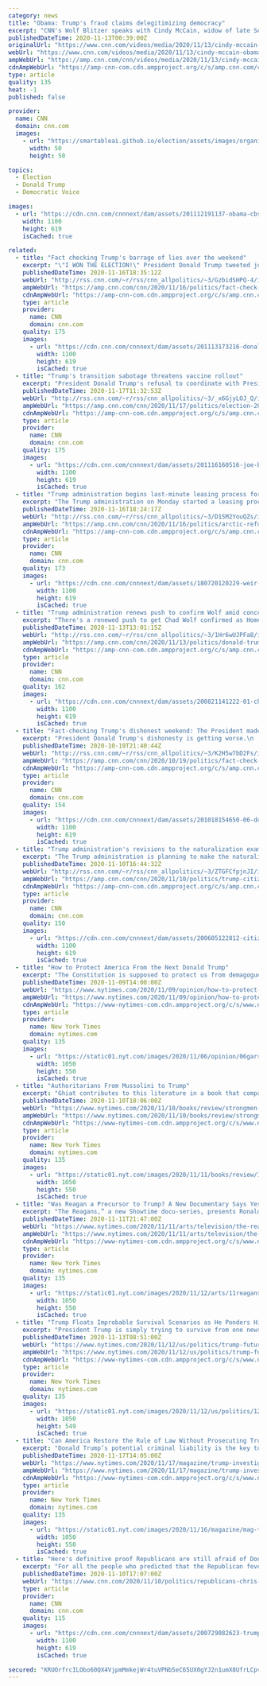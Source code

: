 ```yaml
---
category: news
title: "Obama: Trump's fraud claims delegitimizing democracy"
excerpt: "CNN's Wolf Blitzer speaks with Cindy McCain, widow of late Sen. John McCain, about President Donald Trump's refusal to concede to President-elect Joe Biden."
publishedDateTime: 2020-11-13T00:39:00Z
originalUrl: "https://www.cnn.com/videos/media/2020/11/13/cindy-mccain-obama-trump-biden-2020-election-sot-vpx-tsr.cnn"
webUrl: "https://www.cnn.com/videos/media/2020/11/13/cindy-mccain-obama-trump-biden-2020-election-sot-vpx-tsr.cnn"
ampWebUrl: "https://amp.cnn.com/cnn/videos/media/2020/11/13/cindy-mccain-obama-trump-biden-2020-election-sot-vpx-tsr.cnn"
cdnAmpWebUrl: "https://amp-cnn-com.cdn.ampproject.org/c/s/amp.cnn.com/cnn/videos/media/2020/11/13/cindy-mccain-obama-trump-biden-2020-election-sot-vpx-tsr.cnn"
type: article
quality: 135
heat: -1
published: false

provider:
  name: CNN
  domain: cnn.com
  images:
    - url: "https://smartableai.github.io/election/assets/images/organizations/cnn.com-50x50.jpg"
      width: 50
      height: 50

topics:
  - Election
  - Donald Trump
  - Democratic Voice

images:
  - url: "https://cdn.cnn.com/cnnnext/dam/assets/201112191137-obama-cbs-super-tease.jpg"
    width: 1100
    height: 619
    isCached: true

related:
  - title: "Fact checking Trump's barrage of lies over the weekend"
    excerpt: "\"I WON THE ELECTION!\" President Donald Trump tweeted just before midnight on Sunday night.\n    \n"
    publishedDateTime: 2020-11-16T18:35:12Z
    webUrl: "http://rss.cnn.com/~r/rss/cnn_allpolitics/~3/GzbidSHPQ-4/index.html"
    ampWebUrl: "https://amp.cnn.com/cnn/2020/11/16/politics/fact-check-trump-rigged-election-dominion-georgia-pennsylvania/index.html"
    cdnAmpWebUrl: "https://amp-cnn-com.cdn.ampproject.org/c/s/amp.cnn.com/cnn/2020/11/16/politics/fact-check-trump-rigged-election-dominion-georgia-pennsylvania/index.html"
    type: article
    provider:
      name: CNN
      domain: cnn.com
    quality: 175
    images:
      - url: "https://cdn.cnn.com/cnnnext/dam/assets/201113173216-donald-trump-november-13-2020-01-super-tease.jpg"
        width: 1100
        height: 619
        isCached: true
  - title: "Trump's transition sabotage threatens vaccine rollout"
    excerpt: "President Donald Trump's refusal to coordinate with President-elect Joe Biden on the critical Covid-19 vaccine is bringing a staggering possibility into clearer view: that an outgoing US commander in chief is actively working to sabotage his successor.\n    \n"
    publishedDateTime: 2020-11-17T11:32:53Z
    webUrl: "http://rss.cnn.com/~r/rss/cnn_allpolitics/~3/_x6GjyLOJ_Q/index.html"
    ampWebUrl: "https://amp.cnn.com/cnn/2020/11/17/politics/election-2020-transition-coronavirus-donald-trump-joe-biden/index.html"
    cdnAmpWebUrl: "https://amp-cnn-com.cdn.ampproject.org/c/s/amp.cnn.com/cnn/2020/11/17/politics/election-2020-transition-coronavirus-donald-trump-joe-biden/index.html"
    type: article
    provider:
      name: CNN
      domain: cnn.com
    quality: 175
    images:
      - url: "https://cdn.cnn.com/cnnnext/dam/assets/201116160516-joe-biden-super-tease.jpg"
        width: 1100
        height: 619
        isCached: true
  - title: "Trump administration begins last-minute leasing process for arctic drilling"
    excerpt: "The Trump administration on Monday started a leasing process for oil and gas drilling sites off the Arctic National Wildlife Refuge, something environmental groups feel is a potential last-minute giveaway to the energy industry before the Biden administration takes over.\n    \n"
    publishedDateTime: 2020-11-16T18:24:17Z
    webUrl: "http://rss.cnn.com/~r/rss/cnn_allpolitics/~3/D1SM2YouQZs/index.html"
    ampWebUrl: "https://amp.cnn.com/cnn/2020/11/16/politics/arctic-refuge-drilling/index.html"
    cdnAmpWebUrl: "https://amp-cnn-com.cdn.ampproject.org/c/s/amp.cnn.com/cnn/2020/11/16/politics/arctic-refuge-drilling/index.html"
    type: article
    provider:
      name: CNN
      domain: cnn.com
    quality: 173
    images:
      - url: "https://cdn.cnn.com/cnnnext/dam/assets/180720120229-weir-alaska-anwr-super-tease.jpg"
        width: 1100
        height: 619
        isCached: true
  - title: "Trump administration renews push to confirm Wolf amid concerns over legitimacy and agency purge "
    excerpt: "There's a renewed push to get Chad Wolf confirmed as Homeland Security secretary -- a position in which he's been serving in an acting capacity for a year -- before Inauguration Day, according to two sources familiar with the discussions.\n    \n"
    publishedDateTime: 2020-11-13T13:01:15Z
    webUrl: "http://rss.cnn.com/~r/rss/cnn_allpolitics/~3/1Hr6wUJPFa8/index.html"
    ampWebUrl: "https://amp.cnn.com/cnn/2020/11/13/politics/donald-trump-chad-wolf-dhs/index.html"
    cdnAmpWebUrl: "https://amp-cnn-com.cdn.ampproject.org/c/s/amp.cnn.com/cnn/2020/11/13/politics/donald-trump-chad-wolf-dhs/index.html"
    type: article
    provider:
      name: CNN
      domain: cnn.com
    quality: 162
    images:
      - url: "https://cdn.cnn.com/cnnnext/dam/assets/200821141222-01-chad-wolf-0806-super-tease.jpg"
        width: 1100
        height: 619
        isCached: true
  - title: "Fact-checking Trump's dishonest weekend: The President made at least 66 false or misleading claims in three days"
    excerpt: "President Donald Trump's dishonesty is getting worse.\n    \n"
    publishedDateTime: 2020-10-19T21:40:44Z
    webUrl: "http://rss.cnn.com/~r/rss/cnn_allpolitics/~3/K2H5w7bD2Fs/index.html"
    ampWebUrl: "https://amp.cnn.com/cnn/2020/10/19/politics/fact-check-trump-dishonest-weekend-florida-michigan-georgia-wisconsin/index.html"
    cdnAmpWebUrl: "https://amp-cnn-com.cdn.ampproject.org/c/s/amp.cnn.com/cnn/2020/10/19/politics/fact-check-trump-dishonest-weekend-florida-michigan-georgia-wisconsin/index.html"
    type: article
    provider:
      name: CNN
      domain: cnn.com
    quality: 154
    images:
      - url: "https://cdn.cnn.com/cnnnext/dam/assets/201018154650-06-donald-trump-1017-wisconsin-super-tease.jpg"
        width: 1100
        height: 619
        isCached: true
  - title: "Trump administration's revisions to the naturalization exam could make the test harder for immigrants seeking citizenship"
    excerpt: "The Trump administration is planning to make the naturalization test, which immigrants must pass to become US citizens, longer, according to a draft memo obtained by CNN, a move that could make it more difficult and marks the latest in a string of actions intended to alter the citizenship process.\n "
    publishedDateTime: 2020-11-10T16:44:32Z
    webUrl: "http://rss.cnn.com/~r/rss/cnn_allpolitics/~3/ZTGFCfpjnJI/index.html"
    ampWebUrl: "https://amp.cnn.com/cnn/2020/11/10/politics/trump-citizenship-naturalization-exam/index.html"
    cdnAmpWebUrl: "https://amp-cnn-com.cdn.ampproject.org/c/s/amp.cnn.com/cnn/2020/11/10/politics/trump-citizenship-naturalization-exam/index.html"
    type: article
    provider:
      name: CNN
      domain: cnn.com
    quality: 150
    images:
      - url: "https://cdn.cnn.com/cnnnext/dam/assets/200605122812-citizenship-ceremony-0504-super-tease.jpg"
        width: 1100
        height: 619
        isCached: true
  - title: "How to Protect America From the Next Donald Trump"
    excerpt: "The Constitution is supposed to protect us from demagogues. Can we make it work again? Voting Donald Trump out of office was crucial, but it will not be enough to save the American experiment. Many critics have used the words “authoritarian” or “fascist” to describe the president’s mode of politics,"
    publishedDateTime: 2020-11-09T14:00:00Z
    webUrl: "https://www.nytimes.com/2020/11/09/opinion/how-to-protect-america-from-the-next-donald-trump.html"
    ampWebUrl: "https://www.nytimes.com/2020/11/09/opinion/how-to-protect-america-from-the-next-donald-trump.amp.html"
    cdnAmpWebUrl: "https://www-nytimes-com.cdn.ampproject.org/c/s/www.nytimes.com/2020/11/09/opinion/how-to-protect-america-from-the-next-donald-trump.amp.html"
    type: article
    provider:
      name: New York Times
      domain: nytimes.com
    quality: 135
    images:
      - url: "https://static01.nyt.com/images/2020/11/06/opinion/06garsten/06garsten-facebookJumbo.jpg"
        width: 1050
        height: 550
        isCached: true
  - title: "Authoritarians From Mussolini to Trump"
    excerpt: "Ghiat contributes to this literature in a book that compares Trump to a wide variety of earlier strongmen, including Mussolini, Hitler,, Francisco Franco, Muammar Qaddafi, Silvio Berlusconi and Mobutu Sese Seko,"
    publishedDateTime: 2020-11-10T18:06:00Z
    webUrl: "https://www.nytimes.com/2020/11/10/books/review/strongmen-ruth-ben-ghiat.html"
    ampWebUrl: "https://www.nytimes.com/2020/11/10/books/review/strongmen-ruth-ben-ghiat.amp.html"
    cdnAmpWebUrl: "https://www-nytimes-com.cdn.ampproject.org/c/s/www.nytimes.com/2020/11/10/books/review/strongmen-ruth-ben-ghiat.amp.html"
    type: article
    provider:
      name: New York Times
      domain: nytimes.com
    quality: 135
    images:
      - url: "https://static01.nyt.com/images/2020/11/11/books/review/11Fukuyama-combo/11Fukuyama-combo-facebookJumbo.jpg"
        width: 1050
        height: 550
        isCached: true
  - title: "Was Reagan a Precursor to Trump? A New Documentary Says Yes"
    excerpt: "The Reagans,” a new Showtime docu-series, presents Ronald Reagan as an early practitioner of dog-whistle politics. But some historians and journalists disagree with that position."
    publishedDateTime: 2020-11-11T21:47:00Z
    webUrl: "https://www.nytimes.com/2020/11/11/arts/television/the-reagans.html"
    ampWebUrl: "https://www.nytimes.com/2020/11/11/arts/television/the-reagans.amp.html"
    cdnAmpWebUrl: "https://www-nytimes-com.cdn.ampproject.org/c/s/www.nytimes.com/2020/11/11/arts/television/the-reagans.amp.html"
    type: article
    provider:
      name: New York Times
      domain: nytimes.com
    quality: 135
    images:
      - url: "https://static01.nyt.com/images/2020/11/12/arts/11reagans2/11reagans2-facebookJumbo.jpg"
        width: 1050
        height: 550
        isCached: true
  - title: "Trump Floats Improbable Survival Scenarios as He Ponders His Future"
    excerpt: "President Trump is simply trying to survive from one news cycle to the next. At a meeting on Wednesday at the White House, President Trump had something he wanted to discuss with his advisers, many of whom have told him his chances of succeeding at changing the results of the 2020 election are thin as a reed."
    publishedDateTime: 2020-11-13T08:51:00Z
    webUrl: "https://www.nytimes.com/2020/11/12/us/politics/trump-future.html"
    ampWebUrl: "https://www.nytimes.com/2020/11/12/us/politics/trump-future.amp.html"
    cdnAmpWebUrl: "https://www-nytimes-com.cdn.ampproject.org/c/s/www.nytimes.com/2020/11/12/us/politics/trump-future.amp.html"
    type: article
    provider:
      name: New York Times
      domain: nytimes.com
    quality: 135
    images:
      - url: "https://static01.nyt.com/images/2020/11/12/us/politics/12dc-memo1/12dc-memo1-facebookJumbo.jpg"
        width: 1050
        height: 549
        isCached: true
  - title: "Can America Restore the Rule of Law Without Prosecuting Trump?"
    excerpt: "Donald Trump’s potential criminal liability is the key to understanding his presidency. When he leaves office, it will present the country with a historic dilemma."
    publishedDateTime: 2020-11-17T14:05:00Z
    webUrl: "https://www.nytimes.com/2020/11/17/magazine/trump-investigations-criminal-prosecutions.html"
    ampWebUrl: "https://www.nytimes.com/2020/11/17/magazine/trump-investigations-criminal-prosecutions.amp.html"
    cdnAmpWebUrl: "https://www-nytimes-com.cdn.ampproject.org/c/s/www.nytimes.com/2020/11/17/magazine/trump-investigations-criminal-prosecutions.amp.html"
    type: article
    provider:
      name: New York Times
      domain: nytimes.com
    quality: 135
    images:
      - url: "https://static01.nyt.com/images/2020/11/16/magazine/mag-trumplitigation-homepage/mag-trumplitigation-homepage-facebookJumbo.jpg"
        width: 1050
        height: 550
        isCached: true
  - title: "Here's definitive proof Republicans are still afraid of Donald Trump"
    excerpt: "For all the people who predicted that the Republican fever would break the instant it was clear that Donald Trump had lost the presidency to Joe Biden, let me present you with this exchange between CNN's Alisyn Camerota and Delaware Sen."
    publishedDateTime: 2020-11-10T17:07:00Z
    webUrl: "https://www.cnn.com/2020/11/10/politics/republicans-chris-coons-2020-trump-election/index.html"
    type: article
    provider:
      name: CNN
      domain: cnn.com
    quality: 115
    images:
      - url: "https://cdn.cnn.com/cnnnext/dam/assets/200729082623-trump-at-podium-super-tease.jpg"
        width: 1100
        height: 619
        isCached: true

secured: "KRUOrfrcILObo60QX4VjpmMmkejWr4tuVPNb5eC65UX0gYJ2n1umX8UfrLCpvrZJXQa59kHyWSdGu2/g+Y/80jv8xUrzMOzS31d6TnLZdwKksIvkWOiiDwoRV02+/+S3jK5gCXu/fh22b0D4ctQX+B4uRw/HIli5zRk92siX8dtK8RcBj33hg5Y809uX5sE4LyThZbBV1V4qA0dVIDNjaHdk9FPBEpoUg1nbWj4TVWEvbHdiuSEO0M9ez2ZFTYEhx7yC+qc5H3Acj/2jZAyG7hk0e9mY5SExZrc7hsglitVS4nyH2dtWvrh4t7//9IHyVi1Fz3DBTCvR2+4yHYZK83pDpwObfrdbzcA6ttD/4hI=;o4N07RlHckyYC3sTWGfn7A=="
---
```


